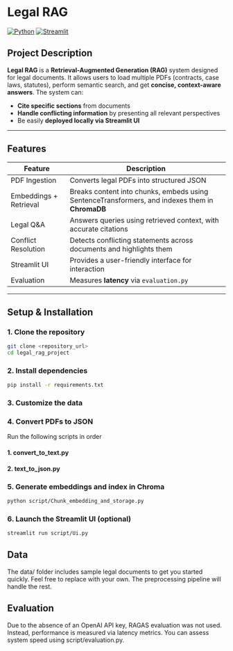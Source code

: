 #  Legal RAG

[![Python](https://img.shields.io/badge/python-3.10%2B-blue)](https://www.python.org/)
[![Streamlit](https://img.shields.io/badge/Streamlit-Available-orange)](https://streamlit.io/)

##  Project Description
**Legal RAG** is a **Retrieval-Augmented Generation (RAG)** system designed for legal documents. It allows users to load multiple PDFs (contracts, case laws, statutes), perform semantic search, and get **concise, context-aware answers**. The system can:

- **Cite specific sections** from documents  
- **Handle conflicting information** by presenting all relevant perspectives  
- Be easily **deployed locally via Streamlit UI**

---

##  Features

| Feature | Description |
|----------|-------------|
| PDF Ingestion | Converts legal PDFs into structured JSON |
| Embeddings + Retrieval | Breaks content into chunks, embeds using SentenceTransformers, and indexes them in **ChromaDB** |
| Legal Q&A | Answers queries using retrieved context, with accurate citations |
| Conflict Resolution | Detects conflicting statements across documents and highlights them |
| Streamlit UI | Provides a user-friendly interface for interaction |
| Evaluation | Measures **latency** via `evaluation.py` |

---

##  Setup & Installation

### 1. Clone the repository
```bash
git clone <repository_url>
cd legal_rag_project
```
### 2. Install dependencies
```bash
pip install -r requirements.txt
```
### 3. Customize the data
### 4. Convert PDFs to JSON
Run the following scripts in order
#### 1. convert_to_text.py
#### 2. text_to_json.py
### 5. Generate embeddings and index in Chroma
```bash
python script/Chunk_embedding_and_storage.py
```
### 6. Launch the Streamlit UI (optional)
```bash
streamlit run script/Ui.py
```

## Data
The data/ folder includes sample legal documents to get you started quickly. Feel free to replace with your own. The preprocessing pipeline will handle the rest.

## Evaluation
Due to the absence of an OpenAI API key, RAGAS evaluation was not used. Instead, performance is measured via latency metrics. You can assess system speed using script/evaluation.py.
